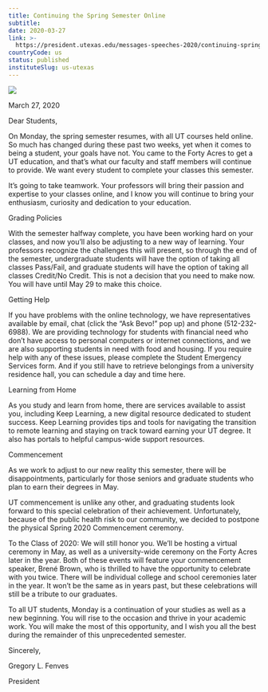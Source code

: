 ```yaml
---
title: Continuing the Spring Semester Online
subtitle: 
date: 2020-03-27
link: >-
  https://president.utexas.edu/messages-speeches-2020/continuing-spring-semester-online
countryCode: us
status: published
instituteSlug: us-utexas
---
```

![](https://president.utexas.edu/sites/default/files/twitter_pres_emblem.png)

March 27, 2020

Dear Students,

On Monday, the spring semester resumes, with all UT courses held online. So much has changed during these past two weeks, yet when it comes to being a student, your goals have not. You came to the Forty Acres to get a UT education, and that’s what our faculty and staff members will continue to provide. We want every student to complete your classes this semester.

It’s going to take teamwork. Your professors will bring their passion and expertise to your classes online, and I know you will continue to bring your enthusiasm, curiosity and dedication to your education.

Grading Policies

With the semester halfway complete, you have been working hard on your classes, and now you’ll also be adjusting to a new way of learning. Your professors recognize the challenges this will present, so through the end of the semester, undergraduate students will have the option of taking all classes Pass/Fail, and graduate students will have the option of taking all classes Credit/No Credit. This is not a decision that you need to make now. You will have until May 29 to make this choice.

Getting Help

If you have problems with the online technology, we have representatives available by email, chat (click the “Ask Bevo!” pop up) and phone (512-232-6988). We are providing technology for students with financial need who don’t have access to personal computers or internet connections, and we are also supporting students in need with food and housing. If you require help with any of these issues, please complete the Student Emergency Services form. And if you still have to retrieve belongings from a university residence hall, you can schedule a day and time here.

Learning from Home

As you study and learn from home, there are services available to assist you, including Keep Learning, a new digital resource dedicated to student success. Keep Learning provides tips and tools for navigating the transition to remote learning and staying on track toward earning your UT degree. It also has portals to helpful campus-wide support resources.

Commencement

As we work to adjust to our new reality this semester, there will be disappointments, particularly for those seniors and graduate students who plan to earn their degrees in May.

UT commencement is unlike any other, and graduating students look forward to this special celebration of their achievement. Unfortunately, because of the public health risk to our community, we decided to postpone the physical Spring 2020 Commencement ceremony.

To the Class of 2020: We will still honor you. We’ll be hosting a virtual ceremony in May, as well as a university-wide ceremony on the Forty Acres later in the year. Both of these events will feature your commencement speaker, Brené Brown, who is thrilled to have the opportunity to celebrate with you twice. There will be individual college and school ceremonies later in the year. It won’t be the same as in years past, but these celebrations will still be a tribute to our graduates.

To all UT students, Monday is a continuation of your studies as well as a new beginning. You will rise to the occasion and thrive in your academic work. You will make the most of this opportunity, and I wish you all the best during the remainder of this unprecedented semester.

Sincerely,

Gregory L. Fenves

President